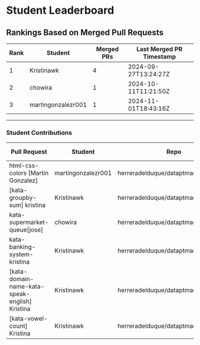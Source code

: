 # Student Leaderboard

## Rankings Based on Merged Pull Requests

| Rank | Student           | Merged PRs | Last Merged PR Timestamp     |
|------|-------------------|------------|-------------------------------|
| 1    | Kristinawk        | 4          | 2024-09-27T13:24:27Z          |
| 2    | chowira        | 1          | 2024-10-11T11:21:50Z          |
| 3    | martingonzalezr001        | 1          | 2024-11-01T18:43:16Z          |

---

### Student Contributions

| Pull Request                             | Student        | Repo                         | Created Timestamp           | Merged Timestamp            |
|------------------------------------------|----------------|------------------------------|-----------------------------|-----------------------------|
| html-css-colors [Martin Gonzalez]                         | martingonzalezr001 | herreradelduque/dataptmad0924_katas | 2024-10-26T07:17:03Z      | 2024-11-01T18:43:16Z      |
| [kata-groupby-sum] kristina                         | Kristinawk | herreradelduque/dataptmad0924_katas | 2024-10-12T07:15:25Z      | 2024-10-24T17:04:42Z      |
| kata-supermarket-queue[jose]                         | chowira | herreradelduque/dataptmad0924_katas | 2024-10-05T07:57:34Z      | 2024-10-11T11:21:50Z      |
| kata-banking-system-kristina                         | Kristinawk | herreradelduque/dataptmad0924_katas | 2024-10-05T07:26:58Z      | 2024-10-05T07:43:40Z      |
| [kata-domain-name-kata-speak-english] Kristina                         | Kristinawk | herreradelduque/dataptmad0924_katas | 2024-09-28T07:54:36Z      | 2024-10-04T13:01:24Z      |
| [kata-vowel-count] Kristina                         | Kristinawk | herreradelduque/dataptmad0924_katas | 2024-09-21T08:37:20Z      | 2024-09-27T13:24:27Z      |
